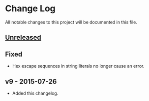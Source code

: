 # Change Log
All notable changes to this project will be documented in this file.

## [Unreleased]
## Fixed
- Hex escape sequences in string literals no longer cause an error.

## v9 - 2015-07-26
- Added this changelog.

[Unreleased]: https://github.com/aperezdc/hipack-python/compare/v9...HEAD
